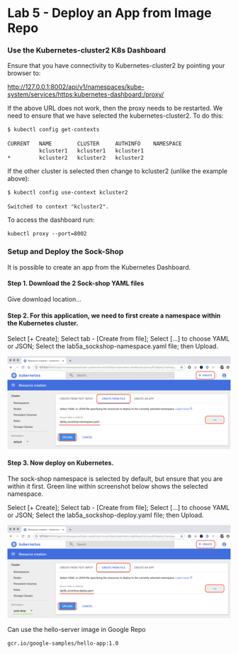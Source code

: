 # Lab 5 - Deploy an App from Image Repo

### Use the Kubernetes-cluster2 K8s Dashboard

Ensure that you have connectivity to Kubernetes-cluster2 by pointing your browser to:

http://127.0.0.1:8002/api/v1/namespaces/kube-system/services/https:kubernetes-dashboard:/proxy/

If the above URL does not work, then the proxy needs to be restarted.  We need to ensure that we have selected the kubernetes-cluster2.  To do this:

```
$ kubectl config get-contexts

CURRENT   NAME        CLUSTER     AUTHINFO    NAMESPACE
          kcluster1   kcluster1   kcluster1
*         kcluster2   kcluster2   kcluster2
```

If the other cluster is selected then change to kcluster2 (unlike the example above):
```
$ kubectl config use-context kcluster2

Switched to context "kcluster2".
```

To access the dashboard run:
```
kubectl proxy --port=8002
```

### Setup and Deploy the Sock-Shop

It is possible to create an app from the Kubernetes Dashboard. 
#### Step 1. Download the 2 Sock-shop YAML files

Give download location...

#### Step 2. For this application, we need to first create a namespace within the Kubernetes cluster.

Select [+ Create]; Select tab - [Create from file]; Select [...] to choose YAML or JSON; Select the lab5a_sockshop-namespace.yaml file; then Upload.

![Sockshop Namespace](https://github.com/jdyver/dcos-k8s-days-labs/blob/master/screenshots/lab5a_sockshop-namespace.png)

#### Step 3. Now deploy on Kubernetes.

The sock-shop namespace is selected by default, but ensure that you are within it first.  Green line within screenshot below shows the selected namespace.

Select [+ Create]; Select tab - [Create from file]; Select [...] to choose YAML or JSON; Select the lab5a_sockshop-deploy.yaml file; then Upload.

![Sockshop Deploy](https://github.com/jdyver/dcos-k8s-days-labs/blob/master/screenshots/lab5b_sockshop-deploy.png)


Can use the hello-server image in Google Repo

```
gcr.io/google-samples/hello-app:1.0
```
